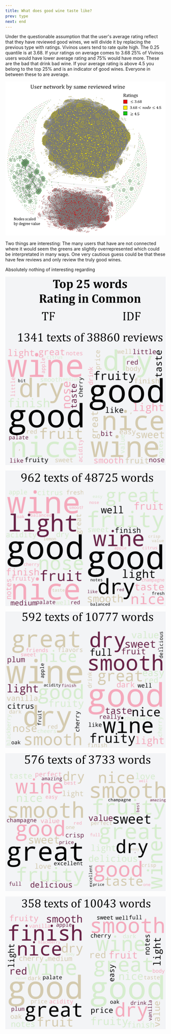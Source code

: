 ```yaml
---
title: What does good wine taste like?
prev: type
next: end
---
```

Under the questionable assumption that the user's average rating reflect that they have reviewed good wines, we will divide it by replacing the previous type with ratings. Vivinos users tend to rate quite high. The 0.25 quantile is at 3.68. If your ratings on average comes to 3.68 25% of Vivinos users would have lower average rating and 75% would have more. These are the bad that drink bad wine. If your average rating is above 4.5 you belong to the top 25% and is an indicator of good wines. Everyone in between these to are average.

![](/images/User_Network_RATING.png)

Two things are interesting: The many users that have are not connected where it would seem the greens are slightly overrepresented which could be interpretated in many ways. One very cautious guess could be that these have few reviews and only review the truly good wines.

Absolutely nothing of interesting regarding 

![](/images/rating_1.png)
 
![](/images/rating_2.png)
 
![](/images/rating_3.png)
 
![](/images/rating_4.png)
 
![](/images/rating_5.png)